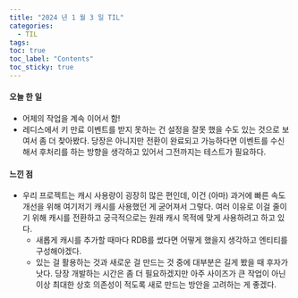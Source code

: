 ```yaml
---
title: "2024 년 1 월 3 일 TIL"
categories:
  - TIL
tags:
toc: true
toc_label: "Contents"
toc_sticky: true
---
```


#### 오늘 한 일

* 어제의 작업을 계속 이어서 함!
* 레디스에서 키 만료 이벤트를 받지 못하는 건 설정을 잘못 했을 수도 있는 것으로 보여서 좀 더 찾아봤다. 당장은 아니지만 전환이 완료되고 가능하다면 이벤트를 수신해서 후처리를 하는 방향을 생각하고 있어서 그전까지는 테스트가 필요하다.





#### 느낀 점

* 우리 프로젝트는 캐시 사용량이 굉장히 많은 편인데, 이건 (아마) 과거에 빠른 속도 개선을 위해 여기저기 캐시를 사용했던 게 굳어져서 그렇다. 여러 이유로 이걸 줄이기 위해 캐시를 전환하고 궁극적으로는 원래 캐시 목적에 맞게 사용하려고 하고 있다.
  * 새롭게 캐시를 추가할 때마다 RDB를 썼다면 어떻게 했을지 생각하고 엔티티를 구성해야겠다.
  * 있는 걸 활용하는 것과 새로운 걸 만드는 것 중에 대부분은 길게 봤을 때 후자가 낫다. 당장 개발하는 시간은 좀 더 필요하겠지만 아주 사이즈가 큰 작업이 아닌 이상 최대한 상호 의존성이 적도록 새로 만드는 방안을 고려하는 게 좋겠다.